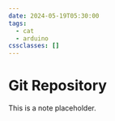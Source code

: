 ```yaml
---
date: 2024-05-19T05:30:00
tags:
  - cat
  - arduino
cssclasses: []
---
```

# Git Repository
This is a note placeholder.

